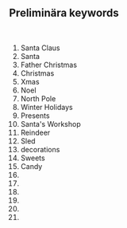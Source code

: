 <h2>Preliminära keywords</h2>
<br>
<ol>
  <li>Santa Claus </li>
    <li>Santa</li>
    <li>Father Christmas </li>
    <li>Christmas </li>
    <li> Xmas</li>
    <li>Noel </li>
    <li>North Pole </li>
    <li>Winter Holidays </li>
  <li>Presents </li>
  <li> Santa's Workshop</li>
  <li> Reindeer</li>
  <li>Sled</li>
  <li>decorations </li>
  <li>Sweets </li>
  <li>Candy </li>
  <li> </li>
  <li> </li>
  <li> </li>
  <li> </li>
  <li> </li>
  <li> </li>
   </ol>

